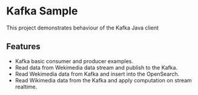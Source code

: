 # Kafka Sample

This project demonstrates behaviour of the Kafka Java client

## Features

- Kafka basic consumer and producer examples.
- Read data from Wekimedia data stream and publish to the Kafka.
- Read Wekimedia data from Kafka and insert into the OpenSearch.
- Read Wikimedia data from the Kafka and apply computation on stream realtime.
